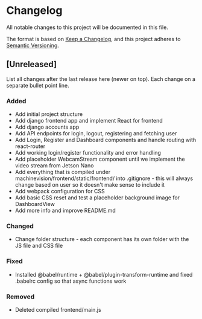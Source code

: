 # Changelog

All notable changes to this project will be documented in this file.

The format is based on [Keep a Changelog](https://keepachangelog.com/en/1.0.0/),
and this project adheres to [Semantic Versioning](https://semver.org/spec/v2.0.0.html).

## [Unreleased]

List all changes after the last release here (newer on top). Each change on a separate bullet point line.

### Added

- Add initial project structure
- Add django frontend app and implement React for frontend
- Add django accounts app
- Add API endpoints for login, logout, registering and fetching user
- Add Login, Register and Dashboard components and handle routing with react-router
- Add working login/register functionality and error handling
- Add placeholder WebcamStream component until we implement the video stream from Jetson Nano
- Add everything that is compiled under machinevision/frontend/static/frontend/ into .gitignore - this will always change based on user so it doesn't make sense to include it
- Add webpack configuration for CSS
- Add basic CSS reset and test a placeholder background image for DashboardView
- Add more info and improve README.md

### Changed

- Change folder structure - each component has its own folder with the JS file and CSS file

### Fixed

- Installed @babel/runtime + @babel/plugin-transform-runtime and fixed .babelrc config so that async functions work

### Removed

- Deleted compiled frontend/main.js
